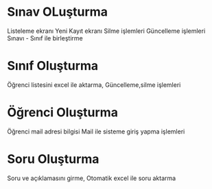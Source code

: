 # Sınav OLuşturma
Listeleme ekranı 
Yeni Kayıt ekranı
Silme işlemleri
Güncelleme işlemleri
Sınavı - Sınıf ile birleştirme
# Sınıf Oluşturma 
 Öğrenci listesini excel ile aktarma,
 Güncelleme,silme işlemleri
 
# Öğrenci Oluşturma 
Öğrenci mail adresi bilgisi
Mail ile sisteme giriş yapma işlemleri

# Soru Oluşturma 
Soru ve açıklamasını girme,
Otomatik excel ile soru aktarma
